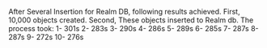 After Several Insertion for Realm DB, following results achieved.
First, 10,000 objects created.
Second, These objects inserted to Realm db. The process took:
1- 301s
2- 283s
3- 290s
4- 286s
5- 289s
6- 285s
7- 287s
8- 287s
9- 272s
10- 276s